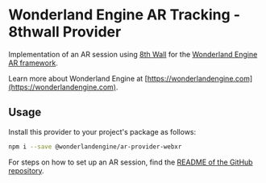 # Wonderland Engine AR Tracking - 8thwall Provider

Implementation of an AR session using [8th Wall](https://www.8thwall.com/) for the
[Wonderland Engine AR framework](https://www.npmjs.com/package/@wonderlandengine/ar-tracking).

Learn more about Wonderland Engine at [https://wonderlandengine.com](https://wonderlandengine.com).

## Usage

Install this provider to your project's package as follows:
```sh
npm i --save @wonderlandengine/ar-provider-webxr
```

For steps on how to set up an AR session, find the
[README of the GitHub repository](https://github.com/WonderlandEngine/wonderland-ar-tracking#readme).
